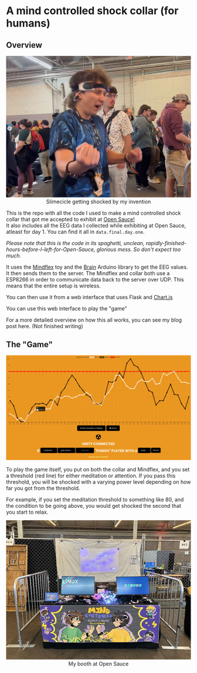 # A mind controlled shock collar (for humans)
## Overview
<p align="center">
  <img width="600px" src="static/images/slime.png" />
  <br>Slimecicle getting shocked by my invention
</p>

This is the repo with all the code I used to make a mind controlled shock collar that got me accepted to exhibit at [Open Sauce!](https://opensauce.com)  
It also includes all the EEG data I collected while exhibiting at Open Sauce, atleast for day 1. You can find it all in `data.final.day.one`.

*Please note that this is the code in its spaghetti, unclean, rapidly-finished-hours-before-I-left-for-Open-Sauce, glorious mess. So don't expect too much.*

It uses the [Mindflex](https://en.wikipedia.org/wiki/Mindflex) toy and the [Brain](https://github.com/kitschpatrol/Brain) Arduino library to get the EEG values. It then sends them to the server.
The Mindflex and collar both use a ESP8266 in order to communicate data back to the server over UDP. This means that the entire setup is wireless. 

You can then use it from a web interface that uses Flask and [Chart.js](https://www.chartjs.org/)

You can use this web interface to play the "game"

For a more detailed overview on how this all works, you can see my blog post here. (Not finished writing)


## The "Game"
<p align="center">
  <img width="700px" src="static/images/play-page.png" />
</p>


To play the game itself, you put on both the collar and Mindflex, and you set a threshold (red line) for either meditation or attention. If you pass this threshold, you will be shocked with a varying power level depending on how far you got from the threshold. 

For example, if you set the meditation threshold to something like 80, and the condition to be going above, you would get shocked the second that you start to relax.
<p align="center">
  <img width="600px" src="static/images/open-sauce-exhibit.png" />
  <br>My booth at Open Sauce
</p>
